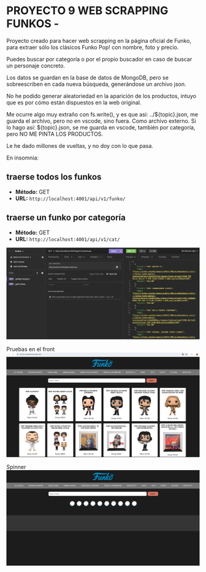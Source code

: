 # PROYECTO 9 WEB SCRAPPING FUNKOS -

Proyecto creado para hacer web scrapping en la página oficial de Funko, para extraer sólo los clásicos Funko Pop! con nombre, foto y precio.

Puedes buscar por categoría o por el propio buscador en caso de buscar un personaje concreto.

Los datos se guardan en la base de datos de MongoDB, pero se sobreescriben en cada nueva búsqueda, generándose un archivo json.

No he podido generar aleatoriedad en la aparición de los productos, intuyo que es por cómo están dispuestos en la web original.

Me ocurre algo muy extraño con fs.write(), y es que asi: ../${topic}.json, me guarda el archivo, pero no en vscode, sino fuera. Como archivo externo. Si lo hago así: ${topic}.json, se me guarda en vscode, también por categoría, pero NO ME PINTA LOS PRODUCTOS.

Le he dado millones de vueltas, y no doy con lo que pasa.

En insomnia:

## traerse todos los funkos

- **Método:** GET
- **URL:** `http://localhost:4001/api/v1/funko/`

## traerse un funko por categoría

- **Método:** GET
- **URL:** `http://localhost:4001/api/v1/cat/`

![captura a Insomnia](/front/pics/foto1.png)

Pruebas en el front
![captura a Insomnia](/front/pics/foto2.png)

Spinner
![spinner](/front/pics/spinner.png)
